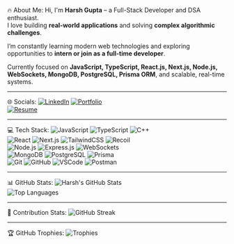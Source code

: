 🔥 About Me:
Hi, I'm **Harsh Gupta** – a Full-Stack Developer and DSA enthusiast.  
I love building **real-world applications** and solving **complex algorithmic challenges**.  

I’m constantly learning modern web technologies and exploring opportunities to **intern or join as a full-time developer**.  

Currently focused on **JavaScript, TypeScript, React.js, Next.js, Node.js, WebSockets, MongoDB, PostgreSQL, Prisma ORM**, and scalable, real-time systems.  

---

🌐 Socials:
[![LinkedIn](https://img.shields.io/badge/LinkedIn-0077B5?style=for-the-badge&logo=linkedin&logoColor=white)](https://linkedin.com/in/harshachieve100) 
[![Portfolio](https://img.shields.io/badge/Portfolio-000000?style=for-the-badge&logo=ko-fi&logoColor=white)](https://harshgupta-portfolio-nine.vercel.app)  
[![Resume](https://img.shields.io/badge/Resume-PDF-red?style=for-the-badge&logo=adobeacrobat&logoColor=white)](https://drive.google.com/file/d/1wFU3kK37jDNGv9GsbuJ89pLkypD9c61b/view?usp=sharing)

---

💻 Tech Stack:
![JavaScript](https://img.shields.io/badge/JavaScript-F7DF1E?style=for-the-badge&logo=javascript&logoColor=black) 
![TypeScript](https://img.shields.io/badge/TypeScript-3178C6?style=for-the-badge&logo=typescript&logoColor=white) 
![C++](https://img.shields.io/badge/C++-00599C?style=for-the-badge&logo=cplusplus&logoColor=white)  
![React](https://img.shields.io/badge/React-20232A?style=for-the-badge&logo=react&logoColor=61DAFB) 
![Next.js](https://img.shields.io/badge/Next.js-000000?style=for-the-badge&logo=nextdotjs&logoColor=white) 
![TailwindCSS](https://img.shields.io/badge/TailwindCSS-38B2AC?style=for-the-badge&logo=tailwindcss&logoColor=white) 
![Recoil](https://img.shields.io/badge/Recoil-3578E5?style=for-the-badge&logo=recoil&logoColor=white)  
![Node.js](https://img.shields.io/badge/Node.js-43853D?style=for-the-badge&logo=node.js&logoColor=white) 
![Express.js](https://img.shields.io/badge/Express.js-404D59?style=for-the-badge) 
![WebSockets](https://img.shields.io/badge/WebSockets-010101?style=for-the-badge&logo=socket.io&logoColor=white)  
![MongoDB](https://img.shields.io/badge/MongoDB-4EA94B?style=for-the-badge&logo=mongodb&logoColor=white) 
![PostgreSQL](https://img.shields.io/badge/PostgreSQL-316192?style=for-the-badge&logo=postgresql&logoColor=white) 
![Prisma](https://img.shields.io/badge/Prisma-0C344B?style=for-the-badge&logo=prisma&logoColor=white)  
![Git](https://img.shields.io/badge/Git-F05032?style=for-the-badge&logo=git&logoColor=white) 
![GitHub](https://img.shields.io/badge/GitHub-181717?style=for-the-badge&logo=github&logoColor=white) 
![VSCode](https://img.shields.io/badge/VSCode-0078D4?style=for-the-badge&logo=visualstudiocode&logoColor=white) 
![Postman](https://img.shields.io/badge/Postman-FF6C37?style=for-the-badge&logo=postman&logoColor=white)

---

📊 GitHub Stats:
![Harsh's GitHub Stats](https://github-readme-stats.vercel.app/api?username=harshgupta751&show_icons=true&theme=radical&count_private=true&include_all_commits=true)  
![Top Languages](https://github-readme-stats.vercel.app/api/top-langs/?username=harshgupta751&layout=compact&theme=radical)  

---

🌟 Contribution Stats:
![GitHub Streak](https://github-readme-streak-stats.herokuapp.com/?user=harshgupta751&theme=radical)  

---

🏆 GitHub Trophies:
![Trophies](https://github-profile-trophy.vercel.app/?username=harshgupta751&theme=radical&row=1&column=5)  

